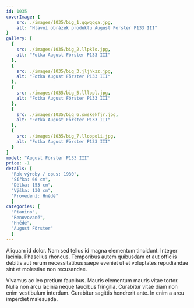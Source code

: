 ```yaml
---
id: 1035
coverImage: {
    src: ./images/1035/big_1.qqwqqqa.jpg,
    alt: "Hlavní obrázek produktu August Förster P133 III"
}
gallery: [
  {
    src: ./images/1035/big_2.llpklo.jpg,
    alt: "Fotka August Förster P133 III"
  },
  {
    src: ./images/1035/big_3.jljhkzz.jpg,
    alt: "Fotka August Förster P133 III"
  },
  {
    src: ./images/1035/big_5.lllopl.jpg,
    alt: "Fotka August Förster P133 III"
  },
  {
    src: ./images/1035/big_6.swskekfjr.jpg,
    alt: "Fotka August Förster P133 III"
  },
  {
    src: ./images/1035/big_7.lloopoli.jpg,
    alt: "Fotka August Förster P133 III"
  }
]
model: "August Förster P133 III"
price: -1
details: [
  "Rok výroby / opus: 1930",
  "Šířka: 66 cm",
  "Délka: 153 cm",
  "Výška: 130 cm",
  "Provedení: Hnědé"
  ]
categories: [
  "Pianino",
  "Renovované",
  "Hnědé",
  "August Förster"
  ]
---
```


Aliquam id dolor. Nam sed tellus id magna elementum tincidunt. Integer lacinia. Phasellus rhoncus. Temporibus autem quibusdam et aut officiis debitis aut rerum necessitatibus saepe eveniet ut et voluptates repudiandae sint et molestiae non recusandae.

Vivamus ac leo pretium faucibus. Mauris elementum mauris vitae tortor. Nulla non arcu lacinia neque faucibus fringilla. Curabitur vitae diam non enim vestibulum interdum. Curabitur sagittis hendrerit ante. In enim a arcu imperdiet malesuada.